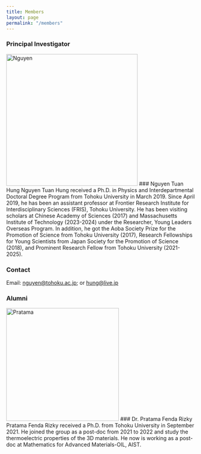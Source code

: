 ```yaml
---
title: Members
layout: page
permalink: "/members"
---
```


### Principal Investigator

<img src="{{site.baseurl}}/assets/images/nguyen.jpg" alt="Nguyen" style="height: 350px"/>
### Nguyen Tuan Hung
Nguyen Tuan Hung received a Ph.D. in Physics and Interdepartmental Doctoral Degree Program from Tohoku University in March 2019. Since April 2019, he has been an assistant professor at Frontier Research Institute for Interdisciplinary Sciences (FRIS), Tohoku University. He has been visiting scholars at Chinese Academy of Sciences (2017) and Massachusetts Institute of Technology (2023-2024) under the Researcher, Young Leaders Overseas Program. In addition, he got the Aoba Society Prize for the Promotion of Science from Tohoku University (2017), Research Fellowships for Young Scientists from Japan Society for the Promotion of Science (2018), and Prominent Research Fellow from Tohoku University (2021-2025).

### Contact
Email: [nguyen@tohoku.ac.jp](mailto:nguyen@tohoku.ac.jp); or [hung@live.jp](mailto:hung@live.jp)


### Alumni

<img src="{{site.baseurl}}/assets/images/pratama.png" alt="Pratama" style="height: 300px"/>
### Dr. Pratama Fenda Rizky
Pratama Fenda Rizky received a Ph.D. from Tohoku University in September 2021. He joined the group as a post-doc from 2021 to 2022 and study the thermoelectric properties of the 3D materials. He now is working as a post-doc at Mathematics for Advanced Materials-OIL, AIST.
